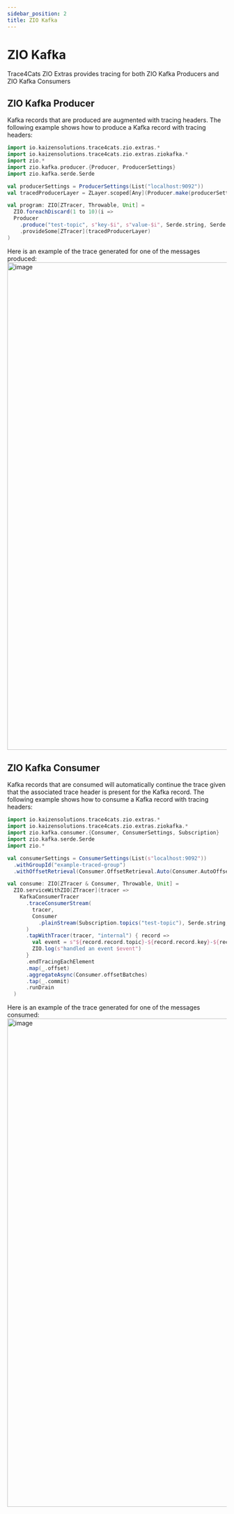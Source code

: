 ```yaml
---
sidebar_position: 2
title: ZIO Kafka
---
```


# ZIO Kafka
Trace4Cats ZIO Extras provides tracing for both ZIO Kafka Producers and ZIO Kafka Consumers 

## ZIO Kafka Producer
Kafka records that are produced are augmented with tracing headers. The following example shows how to produce a Kafka record with tracing headers:

```scala mdoc:compile-only
import io.kaizensolutions.trace4cats.zio.extras.*
import io.kaizensolutions.trace4cats.zio.extras.ziokafka.*
import zio.*
import zio.kafka.producer.{Producer, ProducerSettings}
import zio.kafka.serde.Serde

val producerSettings = ProducerSettings(List("localhost:9092"))
val tracedProducerLayer = ZLayer.scoped[Any](Producer.make(producerSettings)) >>> KafkaProducerTracer.layer

val program: ZIO[ZTracer, Throwable, Unit] = 
  ZIO.foreachDiscard(1 to 10)(i =>
  Producer
    .produce("test-topic", s"key-$i", s"value-$i", Serde.string, Serde.string)
    .provideSome[ZTracer](tracedProducerLayer)
)
```

Here is an example of the trace generated for one of the messages produced:
<img width="1118" alt="image" src="https://github.com/kaizen-solutions/trace4cats-zio-extras/assets/14280155/55555c37-09e3-4a3a-bc53-b46004b471e9"></img>


## ZIO Kafka Consumer
Kafka records that are consumed will automatically continue the trace given that the associated trace header is present 
for the Kafka record. The following example shows how to consume a Kafka record with tracing headers:

```scala mdoc:compile-only
import io.kaizensolutions.trace4cats.zio.extras.*
import io.kaizensolutions.trace4cats.zio.extras.ziokafka.*
import zio.kafka.consumer.{Consumer, ConsumerSettings, Subscription}
import zio.kafka.serde.Serde
import zio.*

val consumerSettings = ConsumerSettings(List(s"localhost:9092"))
  .withGroupId("example-traced-group")
  .withOffsetRetrieval(Consumer.OffsetRetrieval.Auto(Consumer.AutoOffsetStrategy.Earliest))

val consume: ZIO[ZTracer & Consumer, Throwable, Unit] = 
  ZIO.serviceWithZIO[ZTracer](tracer =>
    KafkaConsumerTracer
      .traceConsumerStream(
        tracer,
        Consumer
          .plainStream(Subscription.topics("test-topic"), Serde.string, Serde.string)
      )
      .tapWithTracer(tracer, "internal") { record =>
        val event = s"${record.record.topic}-${record.record.key}-${record.record.value}"
        ZIO.log(s"handled an event $event")
      }
      .endTracingEachElement
      .map(_.offset)
      .aggregateAsync(Consumer.offsetBatches)
      .tap(_.commit)
      .runDrain
  )
```

Here is an example of the trace generated for one of the messages consumed:
<img width="1120" alt="image" src="https://github.com/kaizen-solutions/trace4cats-zio-extras/assets/14280155/255a5ab8-13d1-49b2-9b5b-14a1216a5cd7"></img>
